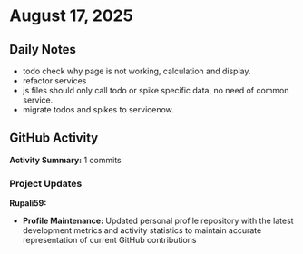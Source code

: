 # August 17, 2025

## Daily Notes

- todo check why page is not working, calculation and display.
- refactor services
- js files should only call todo or spike specific data, no need of common service.
- migrate todos and spikes to servicenow.


## GitHub Activity

**Activity Summary:** 1 commits

### Project Updates

**Rupali59:**
- **Profile Maintenance:** Updated personal profile repository with the latest development metrics and activity statistics to maintain accurate representation of current GitHub contributions
